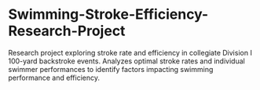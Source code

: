 # Swimming-Stroke-Efficiency-Research-Project
Research project exploring stroke rate and efficiency in collegiate Division I 100-yard backstroke events. Analyzes optimal stroke rates and individual swimmer performances to identify factors impacting swimming performance and efficiency. 
